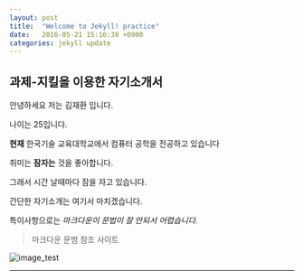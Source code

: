 ```yaml
---
layout: post
title:  "Welcome to Jekyll! practice"
date:   2016-05-21 15:16:38 +0900
categories: jekyll update
---  
```

##  과제-지킬을 이용한 자기소개서

안녕하세요 저는 김재환 입니다.  

나이는 25입니다.  

**현재** 한국기술 교육대학교에서 컴퓨터 공학을 전공하고 있습니다  

취미는 **잠자는** 것을 좋아합니다.  

그래서 시간 날때마다 잠을 자고 있습니다.  

간단한 자기소개는 여기서 마치겠습니다.  

특이사항으로는  *마크다운이 문법이 잘 안되서 어렵습니다.*  

>마크다운 문범 참조 사이트   

[jekyll-docs]:http://blog.kalkin7.com/2014/02/10/lets-write-using-markdown/   

![image_test](https://www.google.co.kr/imgres?imgurl=http%3A%2F%2Fwww.kccosd.org%2Ffiles%2Ftesting_image.jpg&imgrefurl=http%3A%2F%2Fwww.kccosd.org%2Fnode%2F3310&docid=VRpGNxo6HHQUYM&tbnid=HX1Ch3CBYz9NRM%3A&w=500&h=335&bih=667&biw=1366&ved=0ahUKEwj9pvXE8vbMAhVDjZQKHcvCBMgQMwgbKAAwAA&iact=mrc&uact=8)  

***  



[jekyll-docs]: http://jekyllrb.com/docs/home
[jekyll-gh]:   https://github.com/jekyll/jekyll
[jekyll-talk]: https://talk.jekyllrb.com/

